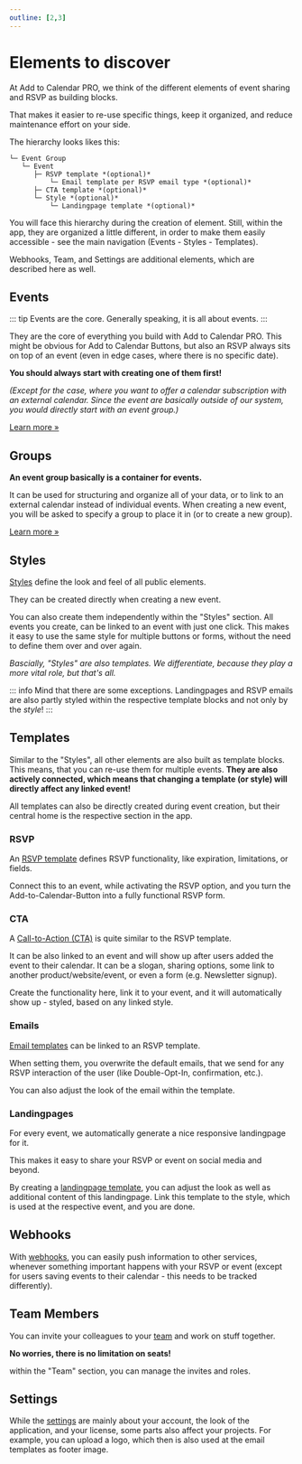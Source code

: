```yaml
---
outline: [2,3]
---
```


# Elements to discover

At Add to Calendar PRO, we think of the different elements of event sharing and RSVP as building blocks.

That makes it easier to re-use specific things, keep it organized, and reduce maintenance effort on your side.

The hierarchy looks likes this:


```
└─ Event Group
   └─ Event
      ├─ RSVP template *(optional)*
          └─ Email template per RSVP email type *(optional)*
      ├─ CTA template *(optional)*
      └─ Style *(optional)*
          └─ Landingpage template *(optional)*
```

You will face this hierarchy during the creation of element. Still, within the app, they are organized a little different, in order to make them easily accessible - see the main navigation (Events - Styles - Templates).

Webhooks, Team, and Settings are additional elements, which are described here as well.

## Events

::: tip Events are the core.
Generally speaking, it is all about events.
:::

They are the core of everything you build with Add to Calendar PRO. This might be obvious for Add to Calendar Buttons, but also an RSVP always sits on top of an event (even in edge cases, where there is no specific date).

**You should always start with creating one of them first!**

*(Except for the case, where you want to offer a calendar subscription with an external calendar. Since the event are basically outside of our system, you would directly start with an event group.)*

[Learn more &raquo;](/application-manual/groups-and-events.html#events)

## Groups

**An event group basically is a container for events.**

It can be used for structuring and organize all of your data, or to link to an external calendar instead of individual events. When creating a new event, you will be asked to specify a group to place it in (or to create a new group).

[Learn more &raquo;](/application-manual/groups-and-events.html#groups)

## Styles

[Styles](/application-manual/styles-and-templates.html#styles) define the look and feel of all public elements.

They can be created directly when creating a new event.

You can also create them independently within the "Styles" section.
All events you create, can be linked to an event with just one click. This makes it easy to use the same style for multiple buttons or forms, without the need to define them over and over again.

*Bascially, "Styles" are also templates. We differentiate, because they play a more vital role, but that's all.*

::: info Mind that there are some exceptions.
Landingpages and RSVP emails are also partly styled within the respective template blocks and not only by the *style*!
:::

## Templates

Similar to the "Styles", all other elements are also built as template blocks.
This means, that you can re-use them for multiple events. **They are also actively connected, which means that changing a template (or style) will directly affect any linked event!**

All templates can also be directly created during event creation, but their central home is the respective section in the app.

### RSVP

An [RSVP template](/application-manual/styles-and-templates.html#rsvp) defines RSVP functionality, like expiration, limitations, or fields.

Connect this to an event, while activating the RSVP option, and you turn the Add-to-Calendar-Button into a fully functional RSVP form.

### CTA

A [Call-to-Action (CTA)](/application-manual/styles-and-templates.html#cta) is quite similar to the RSVP template.

It can be also linked to an event and will show up after users added the event to their calendar. It can be a slogan, sharing options, some link to another product/website/event, or even a form (e.g. Newsletter signup).

Create the functionality here, link it to your event, and it will automatically show up - styled, based on any linked style.

### Emails

[Email templates](/application-manual/styles-and-templates.html#emails) can be linked to an RSVP template.

When setting them, you overwrite the default emails, that we send for any RSVP interaction of the user (like Double-Opt-In, confirmation, etc.).

You can also adjust the look of the email within the template.

### Landingpages

For every event, we automatically generate a nice responsive landingpage for it.

This makes it easy to share your RSVP or event on social media and beyond.

By creating a [landingpage template](/application-manual/styles-and-templates.html#landingpages), you can adjust the look as well as additional content of this landingpage.
Link this template to the style, which is used at the respective event, and you are done.

## Webhooks

With [webhooks](/automation-integration/webhooks.html), you can easily push information to other services, whenever something important happens with your RSVP or event (except for users saving events to their calendar - this needs to be tracked differently).

## Team Members

You can invite your colleagues to your [team](/application-manual/team.html) and work on stuff together.

**No worries, there is no limitation on seats!**

within the "Team" section, you can manage the invites and roles.

## Settings

While the [settings](/application-manual/settings.html) are mainly about your account, the look of the application, and your license, some parts also affect your projects. For example, you can upload a logo, which then is also used at the email templates as footer image.
